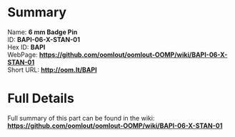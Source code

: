
Summary
=================
  
Name: __6 mm Badge Pin__    
ID: __BAPI-06-X-STAN-01__   
Hex ID: __BAPI__   
WebPage: __https://github.com/oomlout/oomlout-OOMP/wiki/BAPI-06-X-STAN-01__   
Short URL: __http://oom.lt/BAPI__   

Full Details
==========================
Full summary of this part can be found in the wiki:   
__https://github.com/oomlout/oomlout-OOMP/wiki/BAPI-06-X-STAN-01__    

